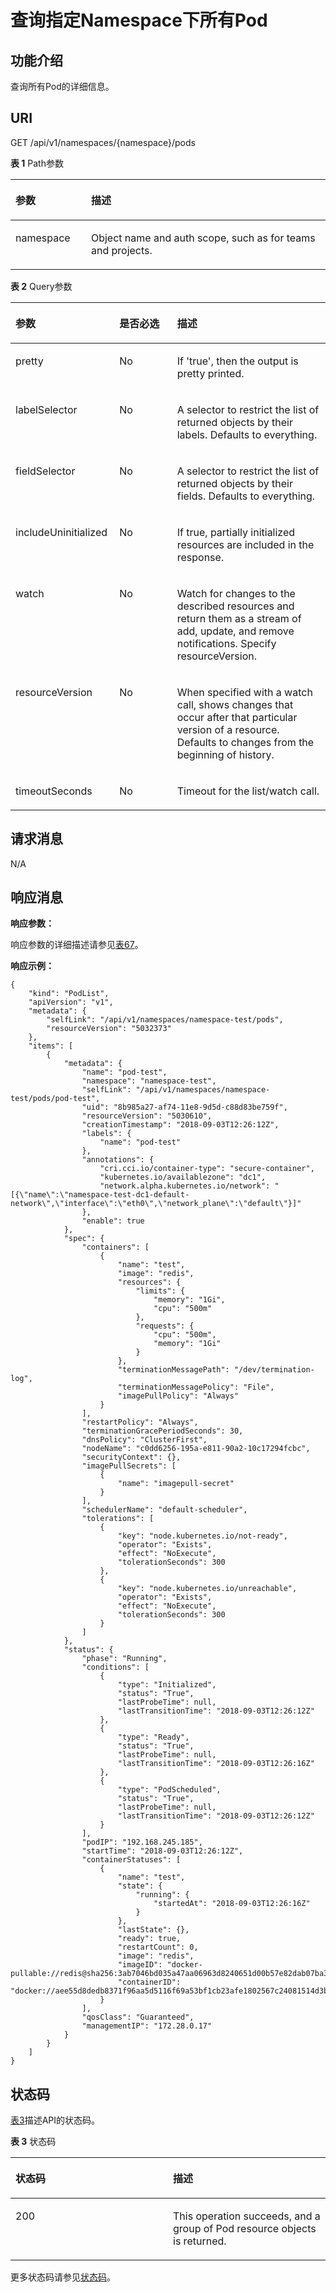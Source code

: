 # 查询指定Namespace下所有Pod<a name="cci_02_3012"></a>

## 功能介绍<a name="sa15e1880c5594fc48219b954fe0ba73f"></a>

查询所有Pod的详细信息。

## URI<a name="s2816ee648d7a424dadd23e140e22ab10"></a>

GET /api/v1/namespaces/\{namespace\}/pods

**表 1**  Path参数

<a name="table1696332124519"></a>
<table><thead align="left"><tr id="row11961332194516"><th class="cellrowborder" valign="top" width="24%" id="mcps1.2.3.1.1"><p id="p396032144518"><a name="p396032144518"></a><a name="p396032144518"></a>参数</p>
</th>
<th class="cellrowborder" valign="top" width="76%" id="mcps1.2.3.1.2"><p id="p18962325454"><a name="p18962325454"></a><a name="p18962325454"></a>描述</p>
</th>
</tr>
</thead>
<tbody><tr id="row9960327457"><td class="cellrowborder" valign="top" width="24%" headers="mcps1.2.3.1.1 "><p id="p1496113214456"><a name="p1496113214456"></a><a name="p1496113214456"></a>namespace</p>
</td>
<td class="cellrowborder" valign="top" width="76%" headers="mcps1.2.3.1.2 "><p id="p141902036155717"><a name="p141902036155717"></a><a name="p141902036155717"></a>Object name and auth scope, such as for teams and projects.</p>
</td>
</tr>
</tbody>
</table>

**表 2**  Query参数

<a name="zh-cn_topic_0079615024_table39288210"></a>
<table><thead align="left"><tr id="zh-cn_topic_0079615024_row57365620"><th class="cellrowborder" valign="top" width="33%" id="mcps1.2.4.1.1"><p id="zh-cn_topic_0079615024_p16103609"><a name="zh-cn_topic_0079615024_p16103609"></a><a name="zh-cn_topic_0079615024_p16103609"></a>参数</p>
</th>
<th class="cellrowborder" valign="top" width="18.34%" id="mcps1.2.4.1.2"><p id="p2877885220168"><a name="p2877885220168"></a><a name="p2877885220168"></a>是否必选</p>
</th>
<th class="cellrowborder" valign="top" width="48.66%" id="mcps1.2.4.1.3"><p id="p4938564320168"><a name="p4938564320168"></a><a name="p4938564320168"></a>描述</p>
</th>
</tr>
</thead>
<tbody><tr id="zh-cn_topic_0079615024_row60306259"><td class="cellrowborder" valign="top" width="33%" headers="mcps1.2.4.1.1 "><p id="zh-cn_topic_0079615024_p52968826"><a name="zh-cn_topic_0079615024_p52968826"></a><a name="zh-cn_topic_0079615024_p52968826"></a>pretty</p>
</td>
<td class="cellrowborder" valign="top" width="18.34%" headers="mcps1.2.4.1.2 "><p id="zh-cn_topic_0079615024_p62616542"><a name="zh-cn_topic_0079615024_p62616542"></a><a name="zh-cn_topic_0079615024_p62616542"></a>No</p>
</td>
<td class="cellrowborder" valign="top" width="48.66%" headers="mcps1.2.4.1.3 "><p id="zh-cn_topic_0079615024_p38775142"><a name="zh-cn_topic_0079615024_p38775142"></a><a name="zh-cn_topic_0079615024_p38775142"></a>If 'true', then the output is pretty printed.</p>
</td>
</tr>
<tr id="zh-cn_topic_0079615024_row13431963"><td class="cellrowborder" valign="top" width="33%" headers="mcps1.2.4.1.1 "><p id="zh-cn_topic_0079615024_p14247253"><a name="zh-cn_topic_0079615024_p14247253"></a><a name="zh-cn_topic_0079615024_p14247253"></a>labelSelector</p>
</td>
<td class="cellrowborder" valign="top" width="18.34%" headers="mcps1.2.4.1.2 "><p id="zh-cn_topic_0079615024_p13176872"><a name="zh-cn_topic_0079615024_p13176872"></a><a name="zh-cn_topic_0079615024_p13176872"></a>No</p>
</td>
<td class="cellrowborder" valign="top" width="48.66%" headers="mcps1.2.4.1.3 "><p id="zh-cn_topic_0079615024_p60693691"><a name="zh-cn_topic_0079615024_p60693691"></a><a name="zh-cn_topic_0079615024_p60693691"></a>A selector to restrict the list of returned objects by their labels. Defaults to everything.</p>
</td>
</tr>
<tr id="zh-cn_topic_0079615024_row9372308"><td class="cellrowborder" valign="top" width="33%" headers="mcps1.2.4.1.1 "><p id="zh-cn_topic_0079615024_p20959466"><a name="zh-cn_topic_0079615024_p20959466"></a><a name="zh-cn_topic_0079615024_p20959466"></a>fieldSelector</p>
</td>
<td class="cellrowborder" valign="top" width="18.34%" headers="mcps1.2.4.1.2 "><p id="zh-cn_topic_0079615024_p19995222"><a name="zh-cn_topic_0079615024_p19995222"></a><a name="zh-cn_topic_0079615024_p19995222"></a>No</p>
</td>
<td class="cellrowborder" valign="top" width="48.66%" headers="mcps1.2.4.1.3 "><p id="zh-cn_topic_0079615024_p9000253"><a name="zh-cn_topic_0079615024_p9000253"></a><a name="zh-cn_topic_0079615024_p9000253"></a>A selector to restrict the list of returned objects by their fields. Defaults to everything.</p>
</td>
</tr>
<tr id="r48a23247a4514d3895552219d0bf1d7f"><td class="cellrowborder" valign="top" width="33%" headers="mcps1.2.4.1.1 "><p id="zh-cn_topic_0079615024_p268425212266"><a name="zh-cn_topic_0079615024_p268425212266"></a><a name="zh-cn_topic_0079615024_p268425212266"></a>includeUninitialized</p>
</td>
<td class="cellrowborder" valign="top" width="18.34%" headers="mcps1.2.4.1.2 "><p id="ab0682c66f2294f69bb2a7d10b9e29068"><a name="ab0682c66f2294f69bb2a7d10b9e29068"></a><a name="ab0682c66f2294f69bb2a7d10b9e29068"></a>No</p>
</td>
<td class="cellrowborder" valign="top" width="48.66%" headers="mcps1.2.4.1.3 "><p id="a101aec385acb47ff8569f2105ffa4e76"><a name="a101aec385acb47ff8569f2105ffa4e76"></a><a name="a101aec385acb47ff8569f2105ffa4e76"></a>If true, partially initialized resources are included in the response.</p>
</td>
</tr>
<tr id="zh-cn_topic_0079615024_row13893419"><td class="cellrowborder" valign="top" width="33%" headers="mcps1.2.4.1.1 "><p id="zh-cn_topic_0079615024_p51625177"><a name="zh-cn_topic_0079615024_p51625177"></a><a name="zh-cn_topic_0079615024_p51625177"></a>watch</p>
</td>
<td class="cellrowborder" valign="top" width="18.34%" headers="mcps1.2.4.1.2 "><p id="zh-cn_topic_0079615024_p20889783"><a name="zh-cn_topic_0079615024_p20889783"></a><a name="zh-cn_topic_0079615024_p20889783"></a>No</p>
</td>
<td class="cellrowborder" valign="top" width="48.66%" headers="mcps1.2.4.1.3 "><p id="zh-cn_topic_0079615024_p14350829"><a name="zh-cn_topic_0079615024_p14350829"></a><a name="zh-cn_topic_0079615024_p14350829"></a>Watch for changes to the described resources and return them as a stream of add, update, and remove notifications. Specify resourceVersion.</p>
</td>
</tr>
<tr id="zh-cn_topic_0079615024_row62048601"><td class="cellrowborder" valign="top" width="33%" headers="mcps1.2.4.1.1 "><p id="zh-cn_topic_0079615024_p59880775"><a name="zh-cn_topic_0079615024_p59880775"></a><a name="zh-cn_topic_0079615024_p59880775"></a>resourceVersion</p>
</td>
<td class="cellrowborder" valign="top" width="18.34%" headers="mcps1.2.4.1.2 "><p id="zh-cn_topic_0079615024_p18504610"><a name="zh-cn_topic_0079615024_p18504610"></a><a name="zh-cn_topic_0079615024_p18504610"></a>No</p>
</td>
<td class="cellrowborder" valign="top" width="48.66%" headers="mcps1.2.4.1.3 "><p id="zh-cn_topic_0079615024_p22478417"><a name="zh-cn_topic_0079615024_p22478417"></a><a name="zh-cn_topic_0079615024_p22478417"></a>When specified with a watch call, shows changes that occur after that particular version of a resource. Defaults to changes from the beginning of history.</p>
</td>
</tr>
<tr id="zh-cn_topic_0079615024_row979164"><td class="cellrowborder" valign="top" width="33%" headers="mcps1.2.4.1.1 "><p id="zh-cn_topic_0079615024_p12203429"><a name="zh-cn_topic_0079615024_p12203429"></a><a name="zh-cn_topic_0079615024_p12203429"></a>timeoutSeconds</p>
</td>
<td class="cellrowborder" valign="top" width="18.34%" headers="mcps1.2.4.1.2 "><p id="zh-cn_topic_0079615024_p48953654"><a name="zh-cn_topic_0079615024_p48953654"></a><a name="zh-cn_topic_0079615024_p48953654"></a>No</p>
</td>
<td class="cellrowborder" valign="top" width="48.66%" headers="mcps1.2.4.1.3 "><p id="zh-cn_topic_0079615024_p5823032"><a name="zh-cn_topic_0079615024_p5823032"></a><a name="zh-cn_topic_0079615024_p5823032"></a>Timeout for the list/watch call.</p>
</td>
</tr>
</tbody>
</table>

## 请求消息<a name="s417ddc31a4054521aee75e523ec75dc7"></a>

N/A

## 响应消息<a name="sf3b21eb28dd042b6860622b69c5fcf92"></a>

**响应参数：**

响应参数的详细描述请参见[表67](数据结构.md#zh-cn_topic_0079614930_table6622802)。

**响应示例：**

```
{
    "kind": "PodList",
    "apiVersion": "v1",
    "metadata": {
        "selfLink": "/api/v1/namespaces/namespace-test/pods",
        "resourceVersion": "5032373"
    },
    "items": [
        {
            "metadata": {
                "name": "pod-test",
                "namespace": "namespace-test",
                "selfLink": "/api/v1/namespaces/namespace-test/pods/pod-test",
                "uid": "8b985a27-af74-11e8-9d5d-c88d83be759f",
                "resourceVersion": "5030610",
                "creationTimestamp": "2018-09-03T12:26:12Z",
                "labels": {
                    "name": "pod-test"
                },
                "annotations": {
                    "cri.cci.io/container-type": "secure-container",
                    "kubernetes.io/availablezone": "dc1",
                    "network.alpha.kubernetes.io/network": "[{\"name\":\"namespace-test-dc1-default-network\",\"interface\":\"eth0\",\"network_plane\":\"default\"}]"
                },
                "enable": true
            },
            "spec": {
                "containers": [
                    {
                        "name": "test",
                        "image": "redis",
                        "resources": {
                            "limits": {
                                "memory": "1Gi",
                                "cpu": "500m"
                            },
                            "requests": {
                                "cpu": "500m",
                                "memory": "1Gi"
                            }
                        },
                        "terminationMessagePath": "/dev/termination-log",
                        "terminationMessagePolicy": "File",
                        "imagePullPolicy": "Always"
                    }
                ],
                "restartPolicy": "Always",
                "terminationGracePeriodSeconds": 30,
                "dnsPolicy": "ClusterFirst",
                "nodeName": "c0dd6256-195a-e811-90a2-10c17294fcbc",
                "securityContext": {},
                "imagePullSecrets": [
                    {
                        "name": "imagepull-secret"
                    }
                ],
                "schedulerName": "default-scheduler",
                "tolerations": [
                    {
                        "key": "node.kubernetes.io/not-ready",
                        "operator": "Exists",
                        "effect": "NoExecute",
                        "tolerationSeconds": 300
                    },
                    {
                        "key": "node.kubernetes.io/unreachable",
                        "operator": "Exists",
                        "effect": "NoExecute",
                        "tolerationSeconds": 300
                    }
                ]
            },
            "status": {
                "phase": "Running",
                "conditions": [
                    {
                        "type": "Initialized",
                        "status": "True",
                        "lastProbeTime": null,
                        "lastTransitionTime": "2018-09-03T12:26:12Z"
                    },
                    {
                        "type": "Ready",
                        "status": "True",
                        "lastProbeTime": null,
                        "lastTransitionTime": "2018-09-03T12:26:16Z"
                    },
                    {
                        "type": "PodScheduled",
                        "status": "True",
                        "lastProbeTime": null,
                        "lastTransitionTime": "2018-09-03T12:26:12Z"
                    }
                ],
                "podIP": "192.168.245.185",
                "startTime": "2018-09-03T12:26:12Z",
                "containerStatuses": [
                    {
                        "name": "test",
                        "state": {
                            "running": {
                                "startedAt": "2018-09-03T12:26:16Z"
                            }
                        },
                        "lastState": {},
                        "ready": true,
                        "restartCount": 0,
                        "image": "redis",
                        "imageID": "docker-pullable://redis@sha256:3ab7046bd035a47aa06963d8240651d00b57e82dab07ba374ad01f84dfa1230c",
                        "containerID": "docker://aee55d8dedb8371f96aa5d5116f69a53bf1cb23afe1802567c24081514d3b048"
                    }
                ],
                "qosClass": "Guaranteed",
                "managementIP": "172.28.0.17"
            }
        }
    ]
}
```

## 状态码<a name="sbc30358c7d094cf7b28929f12a616f3c"></a>

[表3](#zh-cn_topic_0079615024_table18049573)描述API的状态码。

**表 3**  状态码

<a name="zh-cn_topic_0079615024_table18049573"></a>
<table><thead align="left"><tr id="zh-cn_topic_0079615024_row33487713"><th class="cellrowborder" valign="top" width="50%" id="mcps1.2.3.1.1"><p id="p3844484120168"><a name="p3844484120168"></a><a name="p3844484120168"></a>状态码</p>
</th>
<th class="cellrowborder" valign="top" width="50%" id="mcps1.2.3.1.2"><p id="p2702441120168"><a name="p2702441120168"></a><a name="p2702441120168"></a>描述</p>
</th>
</tr>
</thead>
<tbody><tr id="zh-cn_topic_0079615024_row10105911"><td class="cellrowborder" valign="top" width="50%" headers="mcps1.2.3.1.1 "><p id="zh-cn_topic_0079615024_p13272423"><a name="zh-cn_topic_0079615024_p13272423"></a><a name="zh-cn_topic_0079615024_p13272423"></a>200</p>
</td>
<td class="cellrowborder" valign="top" width="50%" headers="mcps1.2.3.1.2 "><p id="zh-cn_topic_0079615024_p1324451"><a name="zh-cn_topic_0079615024_p1324451"></a><a name="zh-cn_topic_0079615024_p1324451"></a>This operation succeeds, and a group of Pod resource objects is returned.</p>
</td>
</tr>
</tbody>
</table>

更多状态码请参见[状态码](状态码.md)。

